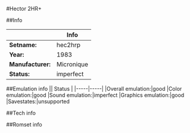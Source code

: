 #Hector 2HR+

##Info

||Info|
|-----|-----|
|**Setname:**|hec2hrp
|**Year:**|1983
|**Manufacturer:**|Micronique
|**Status:**|imperfect

##Emulation info
|| Status |
|-----|-----|
|Overall emulation:|good
|Color emulation:|good
|Sound emulation:|imperfect
|Graphics emulation:|good
|Savestates:|unsupported

##Tech info

##Romset info

<!--- START OF EDITED COMMENT DO NOT TOUCH TEXT ABOVE-->
